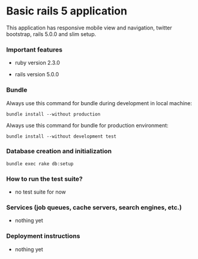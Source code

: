 # Basic rails 5 application

This application has responsive mobile view and navigation, twitter bootstrap, rails 5.0.0 and slim setup.

### Important features

* ruby version 2.3.0

* rails version 5.0.0

### Bundle

Always use this command for bundle during development in local machine:

    bundle install --without production

Always use this command for bundle for production environment:

    bundle install --without development test

### Database creation and initialization

    bundle exec rake db:setup

### How to run the test suite?

* no test suite for now

### Services (job queues, cache servers, search engines, etc.)

* nothing yet

### Deployment instructions

* nothing yet

